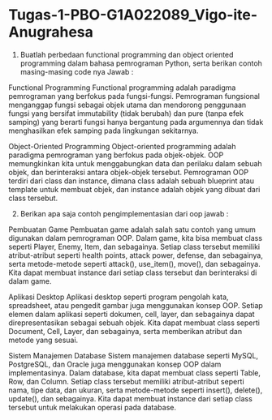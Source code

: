 # Tugas-1-PBO-G1A022089_Vigo-ite-Anugrahesa

1. Buatlah perbedaan functional programming dan object oriented programming dalam bahasa pemrograman Python, serta berikan contoh masing-masing code nya
Jawab :

Functional Programming
Functional programming adalah paradigma pemrograman yang berfokus pada fungsi-fungsi. Pemrograman fungsional menganggap fungsi sebagai objek utama dan mendorong penggunaan fungsi yang bersifat immutability (tidak berubah) dan pure (tanpa efek samping) yang berarti fungsi hanya bergantung pada argumennya dan tidak menghasilkan efek samping pada lingkungan sekitarnya.

Object-Oriented Programming
Object-oriented programming adalah paradigma pemrograman yang berfokus pada objek-objek. OOP memungkinkan kita untuk menggabungkan data dan perilaku dalam sebuah objek, dan berinteraksi antara objek-objek tersebut. Pemrograman OOP terdiri dari class dan instance, dimana class adalah sebuah blueprint atau template untuk membuat objek, dan instance adalah objek yang dibuat dari class tersebut.

2. Berikan apa saja contoh pengimplementasian dari oop
jawab :

Pembuatan Game
Pembuatan game adalah salah satu contoh yang umum digunakan dalam pemrograman OOP. Dalam game, kita bisa membuat class seperti Player, Enemy, Item, dan sebagainya. Setiap class tersebut memiliki atribut-atribut seperti health points, attack power, defense, dan sebagainya, serta metode-metode seperti attack(), use_item(), move(), dan sebagainya. Kita dapat membuat instance dari setiap class tersebut dan berinteraksi di dalam game.

Aplikasi Desktop
Aplikasi desktop seperti program pengolah kata, spreadsheet, atau pengedit gambar juga menggunakan konsep OOP. Setiap elemen dalam aplikasi seperti dokumen, cell, layer, dan sebagainya dapat direpresentasikan sebagai sebuah objek. Kita dapat membuat class seperti Document, Cell, Layer, dan sebagainya, serta memberikan atribut dan metode yang sesuai.

Sistem Manajemen Database
Sistem manajemen database seperti MySQL, PostgreSQL, dan Oracle juga menggunakan konsep OOP dalam implementasinya. Dalam database, kita dapat membuat class seperti Table, Row, dan Column. Setiap class tersebut memiliki atribut-atribut seperti nama, tipe data, dan ukuran, serta metode-metode seperti insert(), delete(), update(), dan sebagainya. Kita dapat membuat instance dari setiap class tersebut untuk melakukan operasi pada database.
